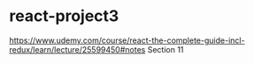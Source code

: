 # react-project3
https://www.udemy.com/course/react-the-complete-guide-incl-redux/learn/lecture/25599450#notes
Section 11